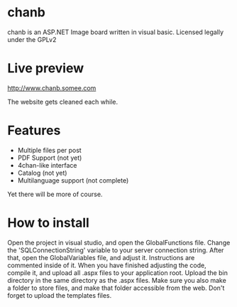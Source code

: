 chanb
=====

chanb is an ASP.NET Image board written in visual basic. Licensed legally under the GPLv2

Live preview
=============

http://www.chanb.somee.com

The website gets cleaned each while.

Features
========

* Multiple files per post 
* PDF Support (not yet)
* 4chan-like interface
* Catalog (not yet)
* Multilanguage support (not complete)

Yet there will be more of course.

How to install
==============

Open the project in visual studio, and open the GlobalFunctions file. Change the 'SQLConnectionString' variable to your
server connection string. After that, open the GlobalVariables file, and adjust it. Instructions are commented inside of it. 
When you have finished adjusting the code, compile it, and upload all .aspx files to your application root. Upload the bin 
directory in the same directory as the .aspx files. Make sure you also make a folder to store files, and make that folder 
accessible from the web. Don't forget to upload the templates files.
